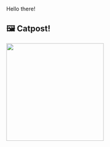 Hello there!



## 🖼️ Catpost!

<sub>
    <img src="https://cdn2.thecatapi.com/images/MTg5NjEwOA.jpg" height="256">
</sub>

